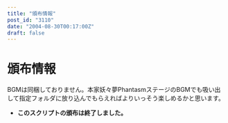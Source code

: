 ```yaml
---
title: "頒布情報"
post_id: "3110"
date: "2004-08-30T00:17:00Z"
draft: false
---
```


# 頒布情報

BGMは同梱しておりません。本家妖々夢PhantasmステージのBGMでも吸い出して指定フォルダに放り込んでもらえればよりいっそう楽しめるかと思います。 

  * **このスクリプトの頒布は終了しました。**
